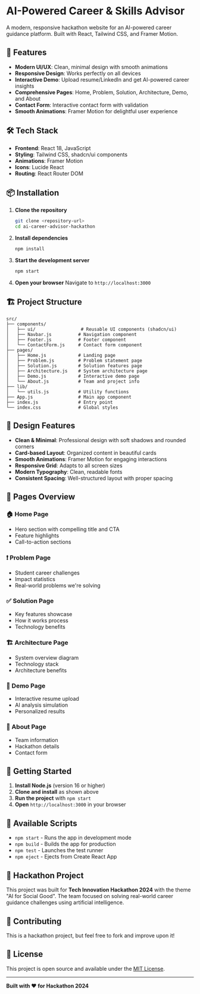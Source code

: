 # AI-Powered Career & Skills Advisor

A modern, responsive hackathon website for an AI-powered career guidance platform. Built with React, Tailwind CSS, and Framer Motion.

## 🚀 Features

- **Modern UI/UX**: Clean, minimal design with smooth animations
- **Responsive Design**: Works perfectly on all devices
- **Interactive Demo**: Upload resume/LinkedIn and get AI-powered career insights
- **Comprehensive Pages**: Home, Problem, Solution, Architecture, Demo, and About
- **Contact Form**: Interactive contact form with validation
- **Smooth Animations**: Framer Motion for delightful user experience

## 🛠️ Tech Stack

- **Frontend**: React 18, JavaScript
- **Styling**: Tailwind CSS, shadcn/ui components
- **Animations**: Framer Motion
- **Icons**: Lucide React
- **Routing**: React Router DOM

## 📦 Installation

1. **Clone the repository**
   ```bash
   git clone <repository-url>
   cd ai-career-advisor-hackathon
   ```

2. **Install dependencies**
   ```bash
   npm install
   ```

3. **Start the development server**
   ```bash
   npm start
   ```

4. **Open your browser**
   Navigate to `http://localhost:3000`

## 🏗️ Project Structure

```
src/
├── components/
│   ├── ui/                 # Reusable UI components (shadcn/ui)
│   ├── Navbar.js          # Navigation component
│   ├── Footer.js          # Footer component
│   └── ContactForm.js     # Contact form component
├── pages/
│   ├── Home.js            # Landing page
│   ├── Problem.js         # Problem statement page
│   ├── Solution.js        # Solution features page
│   ├── Architecture.js    # System architecture page
│   ├── Demo.js            # Interactive demo page
│   └── About.js           # Team and project info
├── lib/
│   └── utils.js           # Utility functions
├── App.js                 # Main app component
├── index.js               # Entry point
└── index.css              # Global styles
```

## 🎨 Design Features

- **Clean & Minimal**: Professional design with soft shadows and rounded corners
- **Card-based Layout**: Organized content in beautiful cards
- **Smooth Animations**: Framer Motion for engaging interactions
- **Responsive Grid**: Adapts to all screen sizes
- **Modern Typography**: Clean, readable fonts
- **Consistent Spacing**: Well-structured layout with proper spacing

## 📱 Pages Overview

### 🏠 Home Page
- Hero section with compelling title and CTA
- Feature highlights
- Call-to-action sections

### ❗ Problem Page
- Student career challenges
- Impact statistics
- Real-world problems we're solving

### ✅ Solution Page
- Key features showcase
- How it works process
- Technology benefits

### 🏗️ Architecture Page
- System overview diagram
- Technology stack
- Architecture benefits

### 🎯 Demo Page
- Interactive resume upload
- AI analysis simulation
- Personalized results

### 👥 About Page
- Team information
- Hackathon details
- Contact form

## 🚀 Getting Started

1. **Install Node.js** (version 16 or higher)
2. **Clone and install** as shown above
3. **Run the project** with `npm start`
4. **Open** `http://localhost:3000` in your browser

## 📝 Available Scripts

- `npm start` - Runs the app in development mode
- `npm build` - Builds the app for production
- `npm test` - Launches the test runner
- `npm eject` - Ejects from Create React App

## 🎯 Hackathon Project

This project was built for **Tech Innovation Hackathon 2024** with the theme "AI for Social Good". The team focused on solving real-world career guidance challenges using artificial intelligence.

## 🤝 Contributing

This is a hackathon project, but feel free to fork and improve upon it!

## 📄 License

This project is open source and available under the [MIT License](LICENSE).

---

**Built with ❤️ for Hackathon 2024**
